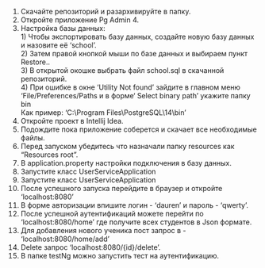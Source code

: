 
<ol>
  <li>Скачайте репозиторий и разархивируйте в папку. </li>
  <li>Откройте приложение Pg Admin 4.</li>
  <li>Настройка базы данных:
    <br>
  1) Чтобы экспортировать базу данных, создайте новую базу данных и назовите её ‘school’.
     <br>
2) Затем правой кнопкой мыши по базе данных и выбираем пункт Restore..
     <br>
3) В открытой окошке выбрать файл school.sql в скачанной репозиторий.
     <br>
4) При ошибке в окне ‘Utility Not found’ зайдите в главном меню ‘File/Preferences/Paths и в форме‘ Select binary path’ укажите папку bin
     <br>
Как пример: ‘C:\Program Files\PostgreSQL\14\bin’
     <br>
  </li>
    <li>Откройте проект в Intellij Idea.</li>
  <li>  Подождите пока приложение соберется и скачает все необходимые файлы.</li>
  <li>  Перед запуском убедитесь что назначали папку resources как “Resources root”. </li>
    <li> В application.property настройки подключения в базу данных.</li>
    <li>  Запустите класс UserServiceApplication</li>
  <li>  Запустите класс UserServiceApplication</li>
  <li>  После успешного запуска перейдите в браузер и откройте ‘localhost:8080’</li>
  <li>В форме авторизации впишите логин -  ‘dauren’ и пароль - ‘qwerty’.</li>
  <li>После успешной аутентификаций можете перейти по ‘localhost:8080/home’ где получите всех студентов в Json формате.</li>
  <li>Для добавления нового ученика пост запрос в - ‘localhost:8080/home/add’</li>
  <li>Delete запрос ‘localhost:8080/{id}/delete’.</li>
    <li>В папке testNg можно запустить тест на аутентификацию. </li>
  
  </ol>
